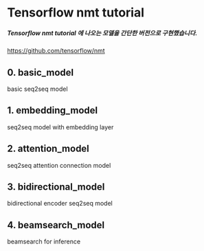 # Tensorflow nmt tutorial
##### Tensorflow nmt tutorial 에 나오는 모델을 간단한 버전으로 구현했습니다.
<https://github.com/tensorflow/nmt>


## 0. basic_model
basic seq2seq model


## 1. embedding_model
seq2seq model with embedding layer


## 2. attention_model
seq2seq attention connection model


## 3. bidirectional_model
bidirectional encoder seq2seq model


## 4. beamsearch_model
beamsearch for inference


